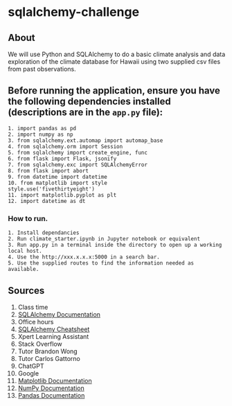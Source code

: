 # sqlalchemy-challenge

## About
We will use Python and SQLAlchemy to do a basic climate analysis and data exploration of the climate database for Hawaii using two supplied csv files from past observations. 

## Before running the application, ensure you have the following dependencies installed (descriptions are in the `app.py` file):
    1. import pandas as pd
    2. import numpy as np
    3. from sqlalchemy.ext.automap import automap_base
    4. from sqlalchemy.orm import Session
    5. from sqlalchemy import create_engine, func
    6. from flask import Flask, jsonify
    7. from sqlalchemy.exc import SQLAlchemyError
    8. from flask import abort
    9. from datetime import datetime
    10. from matplotlib import style
    style.use('fivethirtyeight')
    11. import matplotlib.pyplot as plt
    12. import datetime as dt
    

### How to run.
    1. Install dependancies
    2. Run climate_starter.ipynb in Jupyter notebook or equivalent
    3. Run app.py in a terminal inside the directory to open up a working local host.
    4. Use the http://xxx.x.x.x:5000 in a search bar.
    5. Use the supplied routes to find the information needed as available. 


## Sources
1. Class time
2. [SQLAlchemy Documentation](https://www.sqlalchemy.org/)
3. Office hours
4. [SQLAlchemy Cheatsheet](https://michaelcurrin.github.io/dev-cheatsheets/cheatsheets/python/libraries/database/sqlalchemy.html)
5. Xpert Learning Assistant
6. Stack Overflow
7. Tutor Brandon Wong
8. Tutor Carlos Gattorno
9. ChatGPT
10. Google
11. [Matplotlib Documentation](https://matplotlib.org/stable/index.html)
12. [NumPy Documentation](https://numpy.org/doc/)
13. [Pandas Documentation](https://pandas.pydata.org/docs/)
